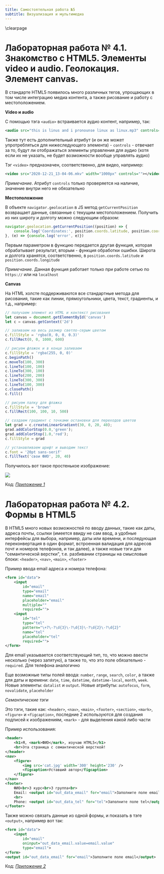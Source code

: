 ```yaml
---
title: Самостоятельная работа №5
subtitle: Визуализация и мультимедиа
---
```

\clearpage

# Лабораторная работа № 4.1. Знакомство с HTML5. Элементы video и audio. Геолокация. Элемент canvas.

В стандарте HTML5 появилось много различных тегов, упрощающих в том числе интеграцию медиа контента, а также рисование и работу с местоположением.

**Video и audio**

С помощью тэга `<audio>` встраивается аудио контент, например, так:

```xml
<audio src="this is linus and i pronounse linux as linux.mp3" controls=""></audio>
```

Также тут есть дополнительный атрибут (и он же может упротребляться для нижеследующего элемента) - `controls` - отвечает за то, будут ли отображаться элементы управления для аудио (хотя если их не указать, не будет возможности вообще управлять аудио)

Тэг `<video>` предназначен, соответственно, для видео, например:

```xml
<video src="2020-12-21_13-04-06.mkv" width="1000px" controls=""></video>
```

*Примечание*. Атрибут `controls` только проверяется на наличие, значение внутри него не обязательно

**Местоположение**

В объекте `navigator.geolocation` в JS метод `getCurrentPosition` возвращает данные, связанные с текущим местоположением. Получить из них широту и долготу можно следующим образом:

```js
navigator.geolocation.getCurrentPosition((position) => {
	console.log('Coordinates:', position.coords.latitude, position.coords.longitude)
}, (e) => {console.log('error', e)})
```

Первым параметром в функцию передается другая функция, которая обрабатывает результат, вторым - функция обработки ошибки. Широта и долгота хранятся, соответственно, в `position.coords.latitude` и `position.coords.longitude`

*Примечание*. Данная функция работает только при работе сетью по `https://` или на `localhost`

**Canvas**

На HTML холсте поддерживаются все стандартные метода для рисования, такие как линии, прямоугольники, цвета, текст, градиенты, и т.д., например:

```js
// получаем элемент из HTML и контекст рисования
let canvas = document.getElementById('canvas')
let c = canvas.getContext('2d')

// заливаем на весь размер светло-серым цветом
c.fillStyle = 'rgba(0, 0, 0, 0.3)'
c.fillRect(0, 0, 1000, 600)

// рисуем флажок и в конце заливаем
c.fillStyle = 'rgba(255, 0, 0)'
c.beginPath()
c.moveTo(100, 300)
c.lineTo(100, 100)
c.lineTo(300, 100)
c.lineTo(200, 200)
c.lineTo(300, 300)
c.lineTo(100, 300)
c.closePath()
c.fill()

// рисуем палку для флажка
c.fillStyle = 'brown'
c.fillRect(100, 100, 10, 500)

// создаем градиент с точками остановки для переходов цветов
let grad = c.createLinearGradient(30, 0, 20, 40);
grad.addColorStop(0.0,'green');
grad.addColorStop(1.0,'red');
c.fillStyle = grad

// устанавливаем шрифт и выводим текст
c.font = '20pt sans-serif'
c.fillText('свои ФИО', 20, 40)
```

Получилось вот такое простенькое изображение:

![](canvas.jpg)

Код: [*Приложение 1*](#приложение-1)

# Лабораторная работа № 4.2. Формы в HTML5

В HTML5 много новых возможностей по вводу данных, такие как даты, адреса почты, ссылки (имеется ввиду не сам ввод, а удобные интерфейсы для выбора, например, даты или времени, и последующая переконвертация в один формат, встроенная валидация для адресов почт и номеров телефонов, и так далее), а также новые тэги для "семантической верстки", т.е. разбивании страницы на смысловые блоки: `<header>`, `<nav>`, `<main>`, `<footer>`

Пример ввода email адреса и номера телефона:

```xml
<form id="data">
	<input
		id="email"
		type="email"
		name="email"
		placeholder="email"
		multiple=""
		required="">
	<input
		id="tel"
		type="tel"
		pattern="\+7\-?\d{3}\-?\d{3}\-?\d{2}\-?\d{2}"
		name="tel"
		placeholder="tel"
		required="">
</form>
```

Для email указывается соответствующий тип, то, что можно ввести несколько (через запятую), а также то, что это поле обязательно - `required`. Для телефона аналогично

Еще возможные типы полей ввода: `number`, `range`, `search`, `color`, а также для даты и времени: `date`, `time`, `datetime`, `datetime-local`, `month`, `week`. Новые элементы: `datalist` и `output`. Новые атрибуты: `autofocus`, `form`, `novalidate`, `placeholder`

*Семантические тэги*

Это тэги, такие как: `<header>`, `<nav>`, `<main>`, `<footer>`, `<section>`, `<mark>`, `<figure>` и `<figcaption>`, последние 2 используются для создания подписей к изображениям, `<mark>` - для выделения какой либо части

Пример использования:

```xml
<header>
	<h1>Я, <mark>ФИО</mark>, изучаю HTML5</h1>
	<br>Эта страница с семантической версткой!
</header>
<nav>
	<figure>
		<img src='cat.jpg' width='300' height='230' />
		<figcaption>Уставший автор</figcaption>
	</figure>
</nav>
<footer>
	ФИО<br>3 курс<br>3 группа<br>
	Email: <output id="out_data_email" for="email">Заполните поле email</output>
	<br>
	Phone: <output id="out_data_tel" for="tel">Заполните поле tel</output>
</footer>
```

Также можно связать данные из одной формы, и показать в тэге `<output>`, например вот так:

```xml
<form id="data">
	<input
		id="email"
		oninput="out_data_email.value=email.value"
		type="email">
</form>
<output id="out_data_email" for="email">Заполните поле email</output>
```

Код: [*Приложение 2*](#приложение-2)
